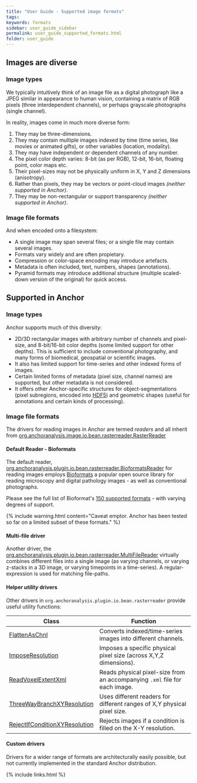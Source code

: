 ```yaml
---
title: "User Guide - Supported image formats"
tags:
keywords: formats
sidebar: user_guide_sidebar
permalink: user_guide_supported_formats.html
folder: user_guide
---
```


## Images are diverse

### Image types

We typically intuitively think of an image file as a digital photograph like a JPEG similar in appearance to human vision, containing a matrix of RGB pixels (three interdependent channels), or perhaps grayscale photographs (single channel).

In reality, images come in much more diverse form:

1. They may be three-dimensions.
2. They may contain multiple images indexed by time (time series, like movies or animated gifts), or other variables (location, modality).
3. They may have independent or dependent channels of any number.
4. The pixel color depth varies: 8-bit (as per RGB), 12-bit, 16-bit, floating point, color maps etc.
6. Their pixel-sizes may not be physically uniform in X, Y and Z dimensions (anisotropy).
7. Rather than pixels, they may be vectors or point-cloud images *(neither supported in Anchor)*.
8. They may be non-rectangular or support transparency *(neither supported in Anchor)*.

### Image file formats

And when encoded onto a filesystem:

* A single image may span several files; or a single file may contain several images.
* Formats vary widely and are often propietary.
* Compression or color-space encoding may introduce artefacts.
* Metadata is often included, text, numbers, shapes (annotations).
* Pyramid formats may introduce additional structure (multiple scaled-down version of the original) for quick access.

## Supported in Anchor

### Image types

Anchor supports much of this diversity:

* 2D/3D rectangular images with arbitrary number of channels and pixel-size, and 8-bit/16-bit color depths (some limited support for other depths). This is sufficient to include conventional photography, and many forms of biomedical, geospatial or scientific images.
* It also has limited support for time-series and other indexed forms of images.
* Certain limited forms of metadata (pixel size, channel names) are supported, but other metadata is not considered.
* It offers other Anchor-specific structures for object-segmentations (pixel subregions, encoded into [HDF5](https://en.wikipedia.org/wiki/Hierarchical_Data_Format)) and  geometric shapes (useful for annotations and certain kinds of processing).

### Image file formats

The drivers for reading images in Anchor are termed *readers* and all inherit from [org.anchoranalysis.image.io.bean.rasterreader.RasterReader](https://github.com/anchoranalysis/anchor/blob/master/anchor-image-io/src/main/java/org/anchoranalysis/image/io/bean/rasterreader/RasterReader.java)

#### Default Reader - Bioformats

The default reader, [org.anchoranalysis.plugin.io.bean.rasterreader.BioformatsReader](https://github.com/anchoranalysis/anchor-plugins/blob/master/anchor-plugin-io/src/main/java/org/anchoranalysis/plugin/io/bean/rasterreader/BioformatsReader.java) for reading images employs [Bioformats](https://www.openmicroscopy.org/bio-formats/) a popular open source library for reading microscopy and digital pathology images - as well as conventional photographs.

Please see the full list of Bioformat's [150 supported formats](https://docs.openmicroscopy.org/bio-formats/6.3.1/supported-formats.html) - with varying degrees of  support.

{% include warning.html content="Caveat emptor. Anchor has been tested so far on a limited subset of these formats." %}

#### Multi-file driver

Another driver, the [org.anchoranalysis.plugin.io.bean.rasterreader.MultiFileReader](https://github.com/anchoranalysis/anchor-plugins/blob/master/anchor-plugin-io/src/main/java/org/anchoranalysis/plugin/io/bean/rasterreader/MultiFileReader.java) virtually combines different files into a single image (as varying channels, or varying z-stacks in a 3D image, or varying timepoints in a time-series). A regular-expression is used for matching file-paths.


#### Helper *utility* drivers

Other drivers  in `org.anchoranalysis.plugin.io.bean.rasterreader` provide useful utility functions:

|Class | Function|
|------|---------|
[FlattenAsChnl](https://github.com/anchoranalysis/anchor-plugins/blob/master/anchor-plugin-io/src/main/java/org/anchoranalysis/plugin/io/bean/rasterreader/FlattenAsChnl.java) | Converts indexed/time-series images into different channels.
[ImposeResolution](https://github.com/anchoranalysis/anchor-plugins/blob/master/anchor-plugin-io/src/main/java/org/anchoranalysis/plugin/io/bean/rasterreader/ImposeResolution.java)|Imposes a specific physical pixel size (across X,Y,Z dimensions).
[ReadVoxelExtentXml](https://github.com/anchoranalysis/anchor-plugins/blob/master/anchor-plugin-io/src/main/java/org/anchoranalysis/plugin/io/bean/rasterreader/ImposeResolution.java)|Reads physical pixel-size from an accompanying `.xml` file for each image.
[ThreeWayBranchXYResolution](https://github.com/anchoranalysis/anchor-plugins/blob/master/anchor-plugin-io/src/main/java/org/anchoranalysis/plugin/io/bean/rasterreader/ThreeWayBranchXYResolution.java)|Uses different readers for different ranges of X,Y physical pixel size.
[RejectIfConditionXYResolution](https://github.com/anchoranalysis/anchor-plugins/blob/master/anchor-plugin-io/src/main/java/org/anchoranalysis/plugin/io/bean/rasterreader/RejectIfConditionXYResolution.java)|Rejects images if a condition is filled on the X-Y resolution.


#### Custom drivers

Drivers for a wider range of formats are architecturally easily possible, but not currently implemented in the standard Anchor distribution.

{% include links.html %}
